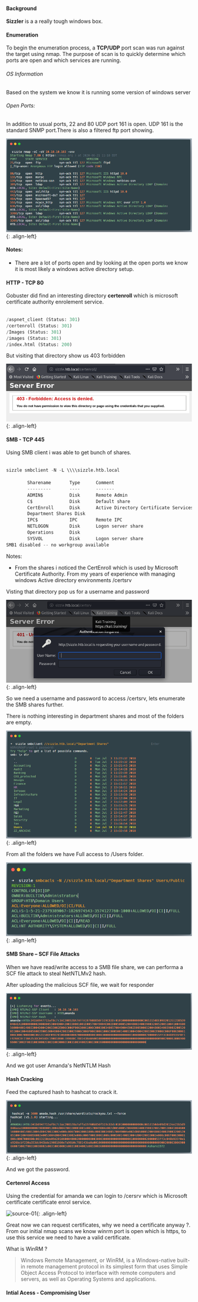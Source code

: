 

#### Background


**Sizzler** is a a really tough windows box. 

#### Enumeration

To begin the enumeration process, a **TCP/UDP** port scan was run against the target using nmap. The purpose of scan is to quickly determine which ports are open and which services are running. 

###### OS Information
Based on the system we know it is running some version of windows server

###### Open Ports:
In addition to usual ports, 22 and 80 UDP port 161 is open. UDP 161 is the standard SNMP port.There is also a filtered ftp port showing.

![source-01](/img/sizzle5.PNG){: .align-left}

#### Notes:
- There are a lot of ports open and by looking at the open ports we know it is most likely a windows active directory setup.

#### HTTP - TCP 80
Gobuster did find an interesting directory **certenroll**  which is microsoft certificate authority enrolement service.
```python

/aspnet_client (Status: 301)
/certenroll (Status: 301)
/Images (Status: 301)
/images (Status: 301)
/index.html (Status: 200)
```
But visiting that directory show us 403 forbidden

![source-01](/img/sizzle1.PNG){: .align-left}



#### SMB - TCP 445
Using SMB client i was able to get bunch of shares.

```python

sizzle smbclient -N -L \\\\sizzle.htb.local

        Sharename       Type      Comment
        ---------       ----      -------
        ADMIN$          Disk      Remote Admin
        C$              Disk      Default share
        CertEnroll      Disk      Active Directory Certificate Services share
        Department Shares Disk
        IPC$            IPC       Remote IPC
        NETLOGON        Disk      Logon server share
        Operations      Disk
        SYSVOL          Disk      Logon server share
SMB1 disabled -- no workgroup available
```
Notes:
- From the shares i noticed the CertEnroll which is used by Microsoft Certificate Authority. From my years of experience with managing windows Active directory environments /certsrv 

Visting that directory pop us for a username and password

![source-01](/img/sizzle2.PNG){: .align-left}

So we need a username and password to access /certsrv, lets enumerate the SMB shares further.

There is nothing interesting in department shares and most of the folders are empty. 

![source-01](/img/sizzle4.PNG){: .align-left}

From all the folders we have Full access to  /Users folder.

![source-01](/img/sizzle7.PNG){: .align-left}

#### SMB Share – SCF File Attacks

When we have read/write access to a SMB file share, we can performa a SCF file attack to steal NetNTLMv2 hash.
> 

After uploading the malicious SCF file, we wait for responder 

![source-01](/img/sizzle8.PNG){: .align-left}

And we got user Amanda's NetNTLM Hash

#### Hash Cracking

Feed  the captured hash to hashcat to crack it.

![source-01](/img/sizzle9.PNG){: .align-left}

And we got the password.

#### Certenrol Access
Using the credential for amanda we can login to /cersrv which is Microsoft certificate certificate enrol service.

![source-01](/Screenshot_2020-06-21_16-25-23.png){: .align-left}

Great now we can request certificates, why we need a certificate anyway ?. From our initial nmap scans we know winrm port is open which is https, to use this service we need to have a valid certificate.

What is WinRM ?
> Windows Remote Management, or WinRM, is a Windows-native built-in remote management protocol in its simplest form that uses Simple Object Access Protocol to interface with remote computers and servers, as well as Operating Systems and applications.

#### Intial Acess - Compromising User







